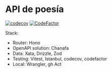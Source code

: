 # API de poesía

[![codecov](https://codecov.io/github/carafelix/poesia-api/graph/badge.svg?token=IFV2KESJWK)](https://codecov.io/github/carafelix/poesia-api)
[![CodeFactor](https://www.codefactor.io/repository/github/carafelix/poesia-api/badge)](https://www.codefactor.io/repository/github/carafelix/poesia-api)

Stack:

- Router: Hono
- OpenAPI solution: Chanafa
- Data: Xata, Drizzle, Zod
- Testing: Vitest, Istanbul, codecov, codefactor
- Local: Wrangler, gh Act
